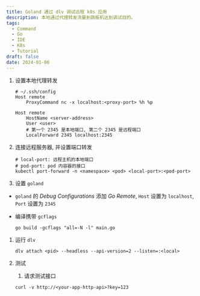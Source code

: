```yaml
---
title: Goland 通过 dlv 调试远程 k8s 应用
description: 本地通过代理转发流量到跳板机达到调试目的。
tags:
  - Command
  - Go
  - IDE
  - K8s
  - Tutorial
draft: false
date: 2024-01-06
---
```

1. 设置本地代理转发
    
    ```Shell
    # ~/.ssh/config
    Host remote
    	ProxyCommand nc -x localhost:<proxy-port> %h %p
    
    Host remote
    	HostName <server-address>
    	User <user>
    	# 第一个 2345 是本地端口, 第二个 2345 是远程端口
    	LocalForward 2345 localhost:2345
    ```
    
2. 连接远程服务器, 并设置端口转发
    
    ```Shell
    # local-port: 远程主机的本地端口
    # pod-port: pod 内容器的接口
    kubectl port-forward -n <namespace> <pod> <local-port>:<pod-port>
    ```
    
3. 设置 `goland`

- `goland` 的 _Debug Configurations_ 添加 _Go Remote_, `Host` 设置为 `localhost`, `Port` 设置为 `2345`
- 编译携带 `gcflags`
    
    ```Shell
    go build -gcflags "all=-N -l" main.go
    ```
    

1. 运行 `dlv`
    
    ```Shell
    dlv attach <pid> --headless --api-version=2 --listen=:<local>
    ```
    
2. 测试
    
    1. 请求测试接口
    
    ```Shell
    curl -v http://<your-app-http-api>?key=123
    ```